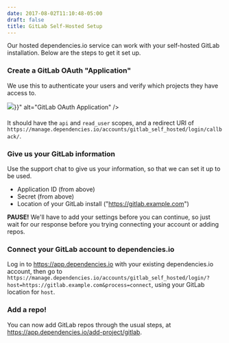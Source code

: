 ```yaml
---
date: 2017-08-02T11:10:48-05:00
draft: false
title: GitLab Self-Hosted Setup
---
```


Our hosted dependencies.io service can work with your self-hosted GitLab
installation. Below are the steps to get it set up.

### Create a GitLab OAuth "Application"

We use this to authenticate your users and verify which projects they have
access to.

<div class="window-frame" style="margin-bottom: 20px;"><img src="{{< hash_img "docs/setup/gitlab-application.png" >}}" alt="GitLab OAuth Application" /></div>

It should have the `api` and `read_user` scopes, and a redirect URI of `https://manage.dependencies.io/accounts/gitlab_self_hosted/login/callback/`.

### Give us your GitLab information

Use the support chat to give us your information, so that we can set it up to be
used.

- Application ID (from above)
- Secret (from above)
- Location of your GitLab install ("https://gitlab.example.com")

**PAUSE!** We'll have to add your settings before you can continue, so just wait
for our response before you trying connecting your account or adding repos.

### Connect your GitLab account to dependencies.io

Log in to https://app.dependencies.io with your existing dependencies.io account, then go to `https://manage.dependencies.io/accounts/gitlab_self_hosted/login/?host=https://gitlab.example.com&process=connect`,
using your GitLab location for `host`.

### Add a repo!

You can now add GitLab repos through the usual steps, at https://app.dependencies.io/add-project/gitlab.
